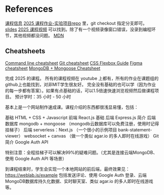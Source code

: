 # References
[课程信息](https://weblab.mit.edu/info) 
[2025 课程作业-实验项目repo](https://github.com/weblab-workshops/catbook-react) 里，git checkout 指定分支即可。
[slides](https://drive.google.com/drive/folders/1-iD0rZDhGBbQyIIYF3VOPZxAn2GVkWdB)
[2025 课程视频](https://www.youtube.com/@mitweblab/videos) 可以找到。除了有一个视频录像窗口错误，没录到编程环节，其他视频都没问题。
[MDN](https://developer.mozilla.org/en-US/docs/Web/HTML)

## Cheatsheets
[Command line cheatsheet](https://cheatography.com/davechild/cheat-sheets/linux-command-line/)
[Git cheatsheet](https://education.github.com/git-cheat-sheet-education.pdf)
[CSS Flexbox Guide](https://css-tricks.com/snippets/css/a-guide-to-flexbox/) 
[Figma cheatsheet](https://drive.google.com/file/d/1BJesvDGOprIPs-FtDjfRHVbBtPGYsVFW/view)
[MongoDB + Mongoose Cheatsheet](https://drive.google.com/file/d/1LI2XNX7lekOLdPccL1u9Eiy4KAGEgEsq/view)


完成 2025 的课程。
所有的课程视频在 youtube 上都有，所有的作业在课题组的github上也能找到，对非MIT学生很友好。
完全没有基础的也可以学（因为作业的每一步都有答案）。如果有点基础的话，可以1.5倍速快速浏览视频然后做课程项目。
预计学时：35 小时 - 50 小时

基本上是一个网站制作速成课。课程介绍的东西都很浅显易懂，包括：

基础 HTML + CSS + Javascript
前端 React.js 基础
后端 Express.js 简介
后端数据库 mongodb + mongoose （mongodb云数据库可以免费注册，使用时记得挂梯子）
后端 serverless：Next.js （一个很小的示例项目 bank-statement-viewer）
websocket + canvas （做一个类似 agar.io 的多人即时在线游戏）
Git 简介
Google Auth API

特别注意：全程挂梯子可以解决99%的疑难问题。（尤其是连接云端MongoDB、使用 Google Auth API 等场景）

到课程结束时，学生会实现一个本地网站的前后端，最终效果见：https://weblab.is/example
包括发送评论、使用 Google Auth 登录、云端MongoDB数据库持久化数据、实时聊天室、类似 agar.io 的多人即时在线游戏等。